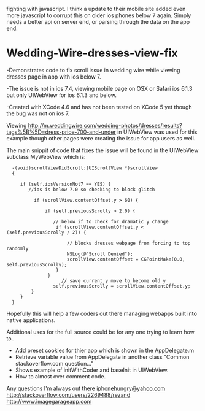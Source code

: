 fighting with javascript. I think a update to their mobile site added even more javascript to corrupt this on older ios phones below 7 again. Simply needs a better api on server end, or parsing through the data on the app end.

Wedding-Wire-dresses-view-fix
=============================

-Demonstrates code to fix scroll issue in wedding wire while viewing dresses page in app with ios below 7.

-The issue is not in ios 7.4, viewing mobile page on OSX or Safari ios 6.1.3 but only UIWebView for ios 6.1.3 and below.

-Created with XCode 4.6 and has not been tested on XCode 5 yet though the bug was not on ios 7.

Viewing http://m.weddingwire.com/wedding-photos/dresses/results?tags%5B%5D=dress-price-700-and-under in UIWebView was 
used for this example though other pages were creating the issue for app users as well.

The main snippit of code that fixes the issue will be found in the UIWebView subclass MyWebView which is:

 ```
   -(void)scrollViewDidScroll:(UIScrollView *)scrollView   
   {
 
      if (self.iosVersionNot7 == YES) {
         //ios is below 7.0 so checking to block glitch
   
           if (scrollView.contentOffset.y > 60) {
     
               if (self.previousScrolly > 2.0) {
        
                  // below if to check for dramatic y change
                   if (scrollView.contentOffset.y < (self.previousScrolly / 2)) {
                   
                       // blocks dresses webpage from forcing to top randomly
                       NSLog(@"Scroll Denied");
                       scrollView.contentOffset = CGPointMake(0.0, self.previousScrolly);
                   }
                }
                     // save current y move to become old y
                  self.previousScrolly = scrollView.contentOffset.y;
          }
      }
   }
 ```
 

Hopefully this will help a few coders out there managing webapps built into native applications.

Additional uses for the full source could be for any one trying to learn how to..

- Add preset cookies for thier app which is shown in the AppDelegate.m 
- Retrieve variable value from AppDelegate in another class "Common stackoverflow.com question..."
- Shows example of initWithCoder and baseInit in UIWebView.
- How to almost over comment code.

Any questions I'm always out there iphonehungry@yahoo.com http://stackoverflow.com/users/2269488/rezand http://www.imagegarageapp.com
